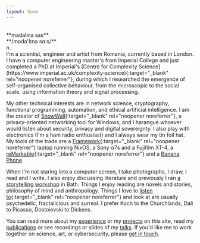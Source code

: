 ```yaml
---
layout: home
---
```



<br/>
**madalina sas**<br/>
**/m&#601;d&#601;'l&#618;na s&#593;:s/**<br/>
n.<br/>
I'm a scientist, engineer and artist from Romania, currently based in London. I have a computer engineering master's from Imperial College and just completed a PhD at Imperial's [Centre for Complexity Science](https://www.imperial.ac.uk/complexity-science){:target="_blank" rel="noopener noreferrer"}, during which I researched the emergence of self-organised collective behaviour, from the microscopic to the social scale, using information theory and signal processing.

My other technical interests are in network science, cryptography, functional programming, automation, and ethical artificial intelligence.
I am the creator of [SnowWall](https://snowwall.tech){:target="_blank" rel="noopener noreferrer"}, a privacy-oriented networking tool for Windows, and I harangue whoever would listen about security, privacy and digital sovereignty.
I also play with electronics (I'm a ham radio enthusiast) and I always wear my tin foil hat. My tools of the trade are a [Framework](https://frame.work){:target="_blank" rel="noopener noreferrer"} laptop running NixOS, a Sony α7s and a Fujifilm XT-4, a [reMarkable](https://remarkable.com){:target="_blank" rel="noopener noreferrer"} and a [Banana Phone](/banana-hack).

When I'm not staring into a computer screen, I take photographs, I draw, I read and I write. I also enjoy discussing literature and previously I ran [a storytelling workshop](/talks/story) in Bath.
Things I enjoy reading are novels and stories, philosophy of mind and anthropology. Things I love to [listen to](https://yewtu.be/user/mearlboro){:target="_blank" rel="noopener noreferrer"} and look at are usually psychedelic, fractalicious and surreal. I prefer Koch to the Churchlands, Dali to Picasso, Dostoievski to Dickens.

You can read more about my [experience](/experience) or my [projects](/projects) on this site, read my [publications](/publications) or see recordings or slides of my [talks](/talks).
If you'd like me to work together on science, art, or cybersecurity, please [get in touch](/contact).

<br/>
<br/>
<br/>
